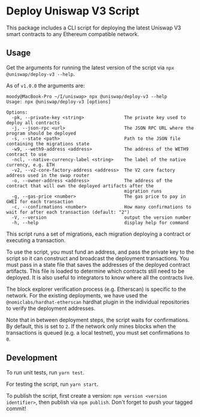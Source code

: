 # Deploy Uniswap V3 Script

This package includes a CLI script for deploying the latest Uniswap V3 smart contracts to any Ethereum compatible network.

## Usage

Get the arguments for running the latest version of the script via `npx @uniswap/deploy-v3 --help`.

As of `v1.0.0` the arguments are:

```text
moody@MacBook-Pro ~/I/uniswap> npx @uniswap/deploy-v3 --help
Usage: npx @uniswap/deploy-v3 [options]

Options:
  -pk, --private-key <string>               The private key used to deploy all contracts
  -j, --json-rpc <url>                      The JSON RPC URL where the program should be deployed
  -s, --state <path>                        Path to the JSON file containing the migrations state
  -w9, --weth9-address <address>            The address of the WETH9 contract to use
  -ncl, --native-currency-label <string>    The label of the native currency, e.g. ETH
  -v2, --v2-core-factory-address <address>  The V2 core factory address used in the swap router
  -o, --owner-address <address>             The address of the contract that will own the deployed artifacts after the
                                            migration runs
  -g, --gas-price <number>                  The gas price to pay in GWEI for each transaction
  -c, --confirmations <number>              How many confirmations to wait for after each transaction (default: "2")
  -V, --version                             output the version number
  -h, --help                                display help for command
```

This script runs a set of migrations, each migration deploying a contract or executing a transaction.

To use the script, you must fund an address, and pass the private key to the script so it can construct and broadcast
the deployment transactions. You must pass in a state file that saves the addresses of the deployed contract artifacts.
This file is loaded to determine which contracts still need to be deployed. It is also useful to integrators to know where all the
contracts live.

The block explorer verification process (e.g. Etherscan) is specific to the network. For the existing deployments,
we have used the `@nomiclabs/hardhat-etherscan` hardhat plugin in the individual repositories to verify the deployment addresses.

Note that in between deployment steps, the script waits for confirmations. By default, this is set to `2`. If the network
only mines blocks when the transactions is queued (e.g. a local testnet), you must set confirmations to `0`.

## Development

To run unit tests, run `yarn test`.

For testing the script, run `yarn start`.

To publish the script, first create a version: `npm version <version identifier>`, then publish via `npm publish`.
Don't forget to push your tagged commit!
